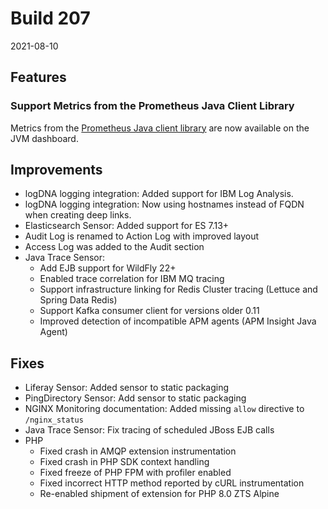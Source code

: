 # Build 207

2021-08-10

## Features

### Support Metrics from the Prometheus Java Client Library

Metrics from the [Prometheus Java client library](https://github.com/prometheus/client_java) are now available on the JVM dashboard.

## Improvements

* logDNA logging integration: Added support for IBM Log Analysis.
* logDNA logging integration: Now using hostnames instead of FQDN when creating deep links.
* Elasticsearch Sensor: Added support for ES 7.13+
* Audit Log is renamed to Action Log with improved layout
* Access Log was added to the Audit section
* Java Trace Sensor: 
  * Add EJB support for WildFly 22+
  * Enabled trace correlation for IBM MQ tracing
  * Support infrastructure linking for Redis Cluster tracing (Lettuce and Spring Data Redis)
  * Support Kafka consumer client for versions older 0.11
  * Improved detection of incompatible APM agents (APM Insight Java Agent)

## Fixes

* Liferay Sensor: Added sensor to static packaging
* PingDirectory Sensor: Add sensor to static packaging
* NGINX Monitoring documentation: Added missing `allow` directive to `/nginx_status`
* Java Trace Sensor: Fix tracing of scheduled JBoss EJB calls
*  PHP
   * Fixed crash in AMQP extension instrumentation
   * Fixed crash in PHP SDK context handling
   * Fixed freeze of PHP FPM with profiler enabled
   * Fixed incorrect HTTP method reported by cURL instrumentation
   * Re-enabled shipment of extension for PHP 8.0 ZTS Alpine
